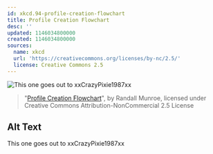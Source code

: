 ```yaml
---
id: xkcd.94-profile-creation-flowchart
title: Profile Creation Flowchart
desc: ''
updated: 1146034800000
created: 1146034800000
sources:
  name: xkcd
  url: 'https://creativecommons.org/licenses/by-nc/2.5/'
  license: Creative Commons 2.5
---
```

![This one goes out to xxCrazyPixie1987xx](https://imgs.xkcd.com/comics/profile_flowchart.jpg)
> "[Profile Creation Flowchart](https://xkcd.com/94/)", by Randall Munroe, licensed under Creative Commons Attribution-NonCommercial 2.5 License

## Alt Text
This one goes out to xxCrazyPixie1987xx
